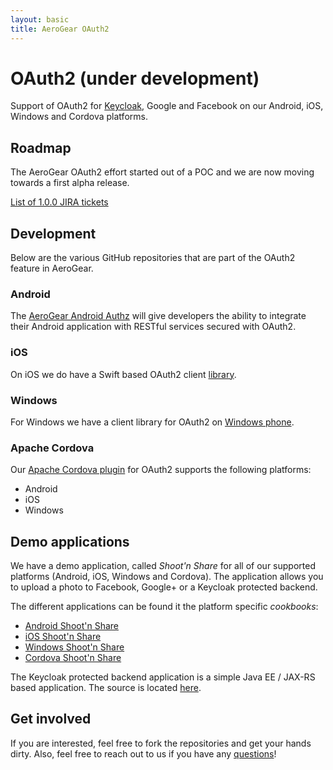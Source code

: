 ```yaml
---
layout: basic
title: AeroGear OAuth2
---
```


# OAuth2 (under development)

Support of OAuth2 for [Keycloak](http://keycloak.jboss.org/), Google and Facebook on our Android, iOS, Windows and Cordova platforms.

## Roadmap

The AeroGear OAuth2 effort started out of a POC and we are now moving towards a first alpha release. 

[List of 1.0.0 JIRA tickets](https://issues.jboss.org/browse/AGSEC-180)

## Development

Below are the various GitHub repositories that are part of the OAuth2 feature in AeroGear.

### Android

The [AeroGear Android Authz](https://github.com/aerogear/aerogear-android-authz) will give developers the ability to integrate their Android application with RESTful services secured with OAuth2.

### iOS

On iOS we do have a Swift based OAuth2 client [library](https://github.com/aerogear/aerogear-ios-oauth2).

### Windows

For Windows we have a client library for OAuth2 on [Windows phone](https://github.com/aerogear/aerogear-windows-oauth2).

### Apache Cordova

Our [Apache Cordova plugin](https://github.com/aerogear/aerogear-oauth2-cordova) for OAuth2 supports the following platforms:

* Android
* iOS
* Windows

## Demo applications 

We have a demo application, called _Shoot'n Share_ for all of our supported platforms (Android, iOS, Windows and Cordova). The application allows you to upload a photo to Facebook, Google+ or a Keycloak protected backend.

The different applications can be found it the platform specific _cookbooks_:

* [Android Shoot'n Share](https://github.com/aerogear/aerogear-android-cookbook/tree/master/ShootAndShare)
* [iOS Shoot'n Share](https://github.com/aerogear/aerogear-ios-cookbook/tree/master/Shoot)
* [Windows Shoot'n Share](https://github.com/aerogear/aerogear-windows-cookbook/blob/master/Shoot/README.md)
* [Cordova Shoot'n Share](https://github.com/aerogear/aerogear-cordova-cookbook/tree/master/Shoot)

The Keycloak protected backend application is a simple Java EE / JAX-RS based application. The source is located [here](https://github.com/aerogear/aerogear-backend-cookbook/tree/master/Shoot).

## Get involved

If you are interested, feel free to fork the repositories and get your hands dirty. Also, feel free to reach out to us if you have any [questions](/community)!
